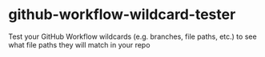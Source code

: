 # github-workflow-wildcard-tester
Test your GitHub Workflow wildcards (e.g. branches, file paths, etc.) to see what file paths they will match in your repo
